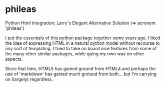# phileas
Python Html Integration; Larry's Elegant Alternative Solution (=> acronym 'phileas')

I put the essentials of this python package together some years ago. I liked the idea of expressing
HTML in a natural python model without recourse to any sort of templating. I tried to take on board
nice features from some of the many other similar packages, while going my own way on other aspects.

Since that time, HTML5 has gained ground from HTML4 and perhaps the use of 'markdown' has gained much
 groiund from both... but I'm carrying on (largely) regardless.